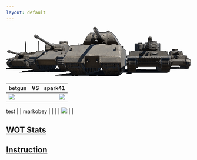 ```yaml
---
layout: default
---
```


![](./images/tanks.png)

| betgun  |    VS     | spark41 |
| ------- | :-------: | ------: |
| ![](https://api.tomato.gg/signatures/eu/532865830)   |  | ![](https://api.tomato.gg/signatures/eu/545357743)    |
test
| | markobey | |
| | ![](https://api.tomato.gg/signatures/eu/532698430) | |

## [WOT Stats](./wot.html)

## [Instruction](./instruction.html)
